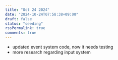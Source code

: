 ```yaml
---
title: "Oct 24 2024"
date: "2024-10-24T07:58:38+09:00"
draft: false
status: "seeding"
rssPermalink: true
comments: true
---
```

- updated event system code, now it needs testing
- more research regarding input system
